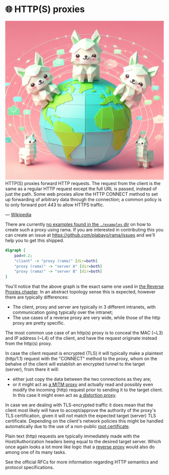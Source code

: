 # 🌐 HTTP(S) proxies

<div class="book-article-intro">
    <img src="../img/proxy_llama_http.jpeg" alt="artistical representation of rama http proxy as llamas spread across the globe">
    <div>
        HTTP(S) proxies forward HTTP requests. The request from the client is the same as a regular HTTP request except the full URL is passed, instead of just the path. Some web proxies allow the HTTP CONNECT method to set up forwarding of arbitrary data through the connection; a common policy is to only forward port 443 to allow HTTPS traffic.
        <p>— <a href="https://en.wikipedia.org/wiki/Proxy_server#Web_proxy_servers">Wikipedia</a></p>
    </div>
</div>

There are currently
[no examples found in the `./examples` dir](https://github.com/plabayo/rama/tree/main/examples)
on how to create such a proxy using rama. If you are interested in contributing this
you can create an issue at <https://github.com/plabayo/rama/issues> and we'll
help you to get this shipped.

<div class="book-article-image-center">

```dot process
digraph {
    pad=0.2;
    "client" -> "proxy (rama)" [dir=both]
    "proxy (rama)" -> "server A" [dir=both]
    "proxy (rama)" -> "server B" [dir=both]
}
```

</div>

You'll notice that the above graph is the exact same one used in
[the Reverse Proxies chapter](./reverse.md). In an abstract topology sense
this is expected, however there are typically differences:

- The client, proxy and server are typically in 3 different intranets,
  with communication going typically over the intranet;
- The use cases of a reverse proxy are very wide, while
  those of the http proxy are pretty specific.

The most common use case of an http(s) proxy is to
conceal the MAC (~L3) and IP address (~L4) of the client, and have the request
originate instead from the http(s) proxy.

In case the client request is encrypted (TLS) it will typically make a
plaintext (http/1.1) request with the "CONNECT" method to the proxy,
whom on the behalve of the client will establish an encrypted tunnel
to the target (server), from there it will:

- either just copy the data between the two connections as they are;
- or it might act as [a MITM proxy](./mitm.md) and actually read and
  possibly even modify the incoming (http) request prior to sending
  it to the target client. In this case it might even act
  as [a distortion proxy](./distort.md).

In case we are dealing with TLS-encrypted traffic it does mean that the client
most likely will have to accept/approve the authority of the proxy's TLS certification,
given it will not match the expected target (server) TLS certificate. Depending on the
client's network policies this might be handled automatically due to the use
of a non-public [root certificate](https://en.wikipedia.org/wiki/Root_certificate).

Plain text (http) requests are typically immediately made with the Host/Authorization
headers being equal to the desired target server. Which once again looks a lot more
like logic that a [reverse proxy](./reverse.md) would also do among one of its many tasks.

See the official RFCs for more information regarding HTTP semantics and
protocol specifications.
